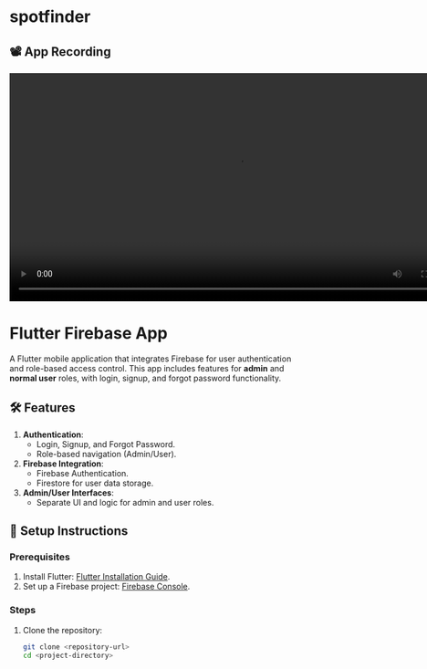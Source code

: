 # spotfinder

## 📽️ App Recording

<video src="https://github.com/user-attachments/assets/944482c6-3710-4fd1-ba46-d872b5e18696" controls width="800"></video>

# Flutter Firebase App

A Flutter mobile application that integrates Firebase for user authentication and role-based access control. This app includes features for **admin** and **normal user** roles, with login, signup, and forgot password functionality.


## 🛠 Features

1. **Authentication**:
   - Login, Signup, and Forgot Password.
   - Role-based navigation (Admin/User).
2. **Firebase Integration**:
   - Firebase Authentication.
   - Firestore for user data storage.
3. **Admin/User Interfaces**:
   - Separate UI and logic for admin and user roles.

## 🔧 Setup Instructions

### Prerequisites
1. Install Flutter: [Flutter Installation Guide](https://docs.flutter.dev/get-started/install).
2. Set up a Firebase project: [Firebase Console](https://console.firebase.google.com/).

### Steps
1. Clone the repository:
   ```bash
   git clone <repository-url>
   cd <project-directory>

